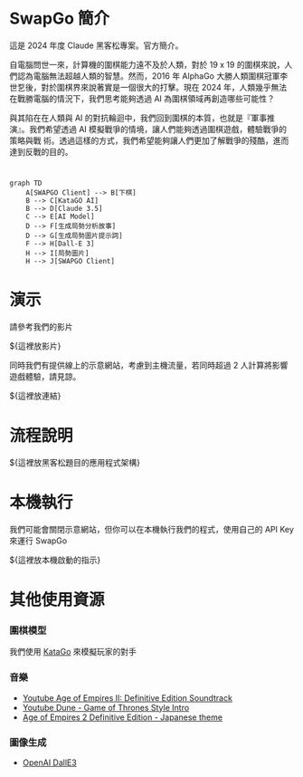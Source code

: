 # SwapGo 簡介

這是 2024 年度 Claude 黑客松專案。官方簡介。

自電腦問世一來，計算機的圍棋能力遠不及於人類，對於 19 x 19 的圍棋來說，人們認為電腦無法超越人類的智慧。然而，2016 年 AlphaGo 大勝人類圍棋冠軍李世乭後，對於圍棋界來說著實是一個很大的打擊。現在 2024 年，人類幾乎無法在戰勝電腦的情況下，我們思考能夠透過 AI 為圍棋領域再創造哪些可能性？

與其陷在在人類與 AI 的對抗輪迴中，我們回到圍棋的本質，也就是『軍事推演』。我們希望透過 AI 模擬戰爭的情境，讓人們能夠透過圍棋遊戲，體驗戰爭的策略與戰
術。透過這樣的方式，我們希望能夠讓人們更加了解戰爭的殘酷，進而達到反戰的目的。

#

```mermaid
graph TD
    A[SWAPGO Client] --> B[下棋]
    B --> C[KataGO AI]
    B --> D[Claude 3.5]
    C --> E[AI Model]
    D --> F[生成局勢分析故事]
    D --> G[生成局勢圖片提示詞]
    F --> H[Dall-E 3]
    H --> I[局勢圖片]
    H --> J[SWAPGO Client]
```

# 演示

請參考我們的影片

${這裡放影片}

同時我們有提供線上的示意網站，考慮到主機流量，若同時超過 2 人計算將影響遊戲體驗，請見諒。

${這裡放連結}

# 流程說明

${這裡放黑客松題目的應用程式架構}

# 本機執行

我們可能會關閉示意網站，但你可以在本機執行我們的程式，使用自己的 API Key 來運行 SwapGo

${這裡放本機啟動的指示}

# 其他使用資源

### 圍棋模型

我們使用 [KataGo](https://github.com/lightvector/KataGo) 來模擬玩家的對手

### 音樂

- [Youtube Age of Empires II: Definitive Edition Soundtrack](https://www.youtube.com/playlist?list=PLh4Eme5gACZFflgnk-qzmDGWroz2EIqi8)
- [Youtube Dune - Game of Thrones Style Intro](https://www.youtube.com/watch?v=VlPIBlr0VCs)
- [Age of Empires 2 Definitive Edition - Japanese theme](https://www.youtube.com/watch?v=rCr_p3N5qso)

### 圖像生成

- [OpenAI DallE3](https://platform.openai.com/docs/guides/images)
